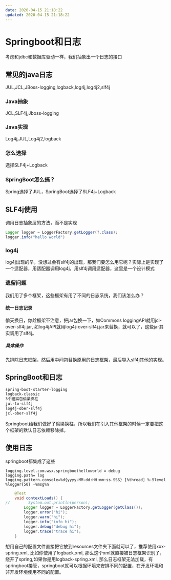 ```yaml
---
date: 2020-04-15 21:18:22
updated: 2020-04-15 21:18:22
---
```


# Springboot和日志
 考虑和jdbc和数据库驱动一样，我们抽象出一个日志的接口
## 常见的java日志
 JUL,JCL,JBoss-logging,logback,log4j,log4j2,slf4j
### Java抽象
 JCL,SLF4j,Jboss-logging
### Java实现
 Log4j,JUL,Log4j2,logback
### 怎么选择
选择SLF4j+Logback
<!-- more -->
### SpringBoot怎么搞？
 Spring选择了JUL，SpringBoot选择了SLF4j+Logback
## SLF4j使用
 调用日志抽象层的方法，而不是实现
```java
Logger logger = LoggerFactory.getLogger(?.class);
logger.info("hello world")
```
### log4j
 log4j出现的早，没想过会有slf4j的出现，那我们要怎么用它呢？实际上是实现了一个适配器，用适配器调用log4j，用slf4j调用适配器，这里是一个设计模式
### 遗留问题
 我们用了多个框架，这些框架有用了不同的日志系统，我们该怎么办？
#### 统一日志记录
 偷天换日，你趁框架不注意，把jar包换一下，如Commons loggingAPI就用jcl-over-slf4j.jar, 如log4jAPI就用log4j-over-slf4j.jar来替换，就可以了，这些jar其实调用了slf4j。
##### 具体操作
 先排除日志框架，然后用中间包替换原用的日志框架，最后导入slf4j其他的实现。
## SpringBoot和日志
```txt
spring-boot-starter-logging
logback-classic
3个狸猫包偷梁换柱
jul-to-slf4j
log4j-ober-slf4j
jcl-ober-slf4j
```
 Springboot给我们做好了偷梁换柱，所以我们在引入其他框架的时候一定要把这个框架的默认日志依赖移除掉。
## 使用日志
 springboot都集成了这些
```properties
logging.level.com.wsx.springboothelloworld = debug
logging.path= log
logging.pattern.console=%d{yyyy-MM-dd:HH:mm:ss.SSS} [%thread] %-5level %logger{50} -%msg%n
```
```java
    @Test
    void contextLoads() {
//        System.out.println(person);
        Logger logger = LoggerFactory.getLogger(getClass());
        logger.error("hi");
        logger.warn("hi");
        logger.info("info hi");
        logger.debug("debug hi");
        logger.trace("trace hi");
    }
```
 想用自己的配置文件直接把它放到resources文件夹下面就可以了，推荐使用xxx-spring.xml,
 比如你使用了logback.xml, 那么这个xml就直接被日志框架识别了，绕开了spring,如果你是用logback-spring.xml, 那么日志框架无法加载，有springboot接管，springboot就可以根据环境来安排不同的配置，在开发环境和非开发环境使用不同的配置。